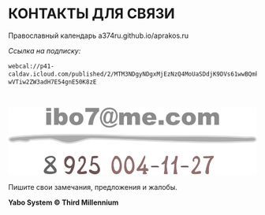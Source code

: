 # **КОНТАКТЫ  ДЛЯ СВЯЗИ**

Православный календарь a374ru.github.io/aprakos.ru 
<!-- здесь
[подписаться](webcal://p41-caldav.icloud.com/published/2/MTM3NDgyNDgxMjEzNzQ4MoUaSDdjK9DVs61wwBQmkO0h9vgEMqIuz10kxtsvDk4Z_qGJpTIGEYdxgFEbs-wVTiw2ZW3adH7E54gnE50K8zE) -->

*Ссылка на подписку:*

```**c**
webcal://p41-caldav.icloud.com/published/2/MTM3NDgyNDgxMjEzNzQ4MoUaSDdjK9DVs61wwBQmkO0h9vgEMqIuz10kxtsvDk4Z_qGJpTIGEYdxgFEbs-wVTiw2ZW3adH7E54gnE50K8zE
```
<br>

![img](contacts-ystm.svg)

Пишите свои замечания, предложения и жалобы.


**Yabo System © Third Millennium**
